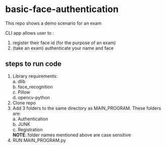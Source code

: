 # basic-face-authentication

This repo shows a demo scenario for an exam

CLI app allows user to :
1. register their face id (for the purpose of an exam)
2. (take an exam) authenticate your name and face

## steps to run code
1. Library requirements: <br>
    <t>a. dlib<br>
    <t>b. face_recognition<br>
    <t>c. Pillow<br>
    <t>d. opencv-python
3. Clone repo
4. Add 3 folders to the same directory as MAIN_PROGRAM. These folders are:<br>
    <t>a. Authentication<br>
    <t>b. JUNK<br>
    <t>c. Registration<br>
<b>NOTE</b>: folder names mentioned above are case sensitive
5. RUN MAIN_PROGRAM.py
